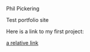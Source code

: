 Phil Pickering

Test portfolio site

Here is a link to my first project: 

[a relative link](another-page.md)
